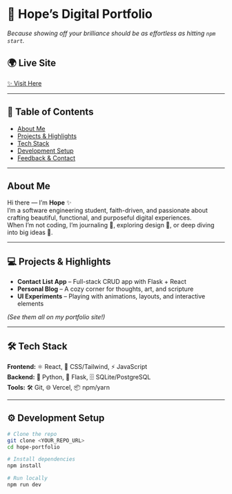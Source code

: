 # 🌟 Hope’s Digital Portfolio 

*Because showing off your brilliance should be as effortless as hitting `npm start`.*

## 🌍 Live Site  
[✨ Visit Here](https://hope-portfolio-updated.vercel.app/)  

---

## 🧩 Table of Contents  
- [ About Me](#-about-me)  
- [ Projects & Highlights](#-projects--highlights)  
- [ Tech Stack](#-tech-stack)  
- [ Development Setup](#%EF%B8%8F-development-setup)  
- [ Feedback & Contact](#-feedback--contact)  

---

## About Me  
Hi there — I’m **Hope** ✨  
I’m a software engineering student, faith-driven, and passionate about crafting beautiful, functional, and purposeful digital experiences.  
When I’m not coding, I’m journaling 📝, exploring design 🎨, or deep diving into big ideas 💭.

---

## 💻 Projects & Highlights  
-  **Contact List App** – Full-stack CRUD app with Flask + React  
-  **Personal Blog** – A cozy corner for thoughts, art, and scripture  
-  **UI Experiments** – Playing with animations, layouts, and interactive elements  

*(See them all on my portfolio site!)*

---

## 🛠 Tech Stack  
**Frontend:** ⚛️ React, 🎨 CSS/Tailwind, ⚡ JavaScript  
**Backend:** 🐍 Python, 🍶 Flask, 🗄 SQLite/PostgreSQL  
**Tools:** 🛠 Git, 🌐 Vercel, 📦 npm/yarn  

---

## ⚙️ Development Setup  
```bash
# Clone the repo
git clone <YOUR_REPO_URL>
cd hope-portfolio

# Install dependencies
npm install

# Run locally
npm run dev
